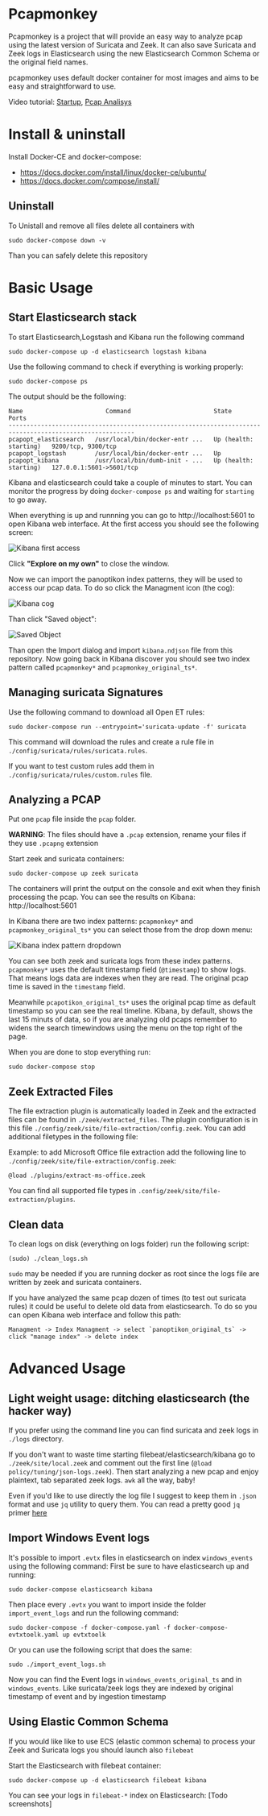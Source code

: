 # Pcapmonkey
Pcapmonkey is a project that will provide an easy way to analyze pcap using the latest version of Suricata and Zeek.
It can also save Suricata and Zeek logs in Elasticsearch using the new Elasticsearch Common Schema or the original field names.

pcapmonkey uses default docker container for most images and aims to be easy and straightforward to use.

Video tutorial: [Startup](https://www.youtube.com/watch?v=h0bardzCOM4), [Pcap Analisys](https://www.youtube.com/watch?v=zVlFRs2vCQg)
# Install & uninstall
Install Docker-CE and docker-compose:
- https://docs.docker.com/install/linux/docker-ce/ubuntu/
- https://docs.docker.com/compose/install/

## Uninstall
To Unistall and remove all files delete all containers with
```
sudo docker-compose down -v
```
Than you can safely delete this repository

# Basic Usage

## Start Elasticsearch stack

To start Elasticsearch,Logstash and Kibana run the following command
```
sudo docker-compose up -d elasticsearch logstash kibana
```

Use the following command to check if everything is working properly:
```
sudo docker-compose ps
```
The output should be the following:
```
Name                       Command                       State                    Ports          
---------------------------------------------------------------------------------------------------------
pcapopt_elasticsearch   /usr/local/bin/docker-entr ...   Up (health: starting)   9200/tcp, 9300/tcp      
pcapopt_logstash        /usr/local/bin/docker-entr ...   Up                                              
pcapopt_kibana          /usr/local/bin/dumb-init - ...   Up (health: starting)   127.0.0.1:5601->5601/tcp
```

Kibana and elasticsearch could take a couple of minutes to start. You can monitor the progress by doing `docker-compose ps` and waiting for `starting` to go away.

When everything is up and runnning you can go to http://localhost:5601 to open Kibana web interface.
At the first access you should see the following screen:

![Kibana first access](https://github.com/certego/pcapmonkey/raw/master/images/kibana_first_access.png)

Click **"Explore on my own"** to close the window.

Now we can import the panoptikon index patterns, they will be used to access our pcap data. To do so click the Managment icon (the cog):

![Kibana cog](https://github.com/certego/pcapmonkey/raw/master/images/kibana_managment.png)

Than click "Saved object":

![Saved Object](https://github.com/certego/pcapmonkey/raw/master/images/kibana_saved_object.png)

Than open the Import dialog and import `kibana.ndjson` file from this repository. Now going back in Kibana discover you should see two index pattern called `pcapmonkey*` and `pcapmonkey_original_ts*`.


## Managing suricata Signatures
Use the following command to download all Open ET rules:
```
sudo docker-compose run --entrypoint='suricata-update -f' suricata
```
This command will download the rules and create a rule file in `./config/suricata/rules/suricata.rules`.

If you want to test custom rules add them in `./config/suricata/rules/custom.rules` file.

## Analyzing a PCAP
Put one `pcap` file inside the `pcap` folder.

**WARNING**: The files should have a `.pcap` extension, rename your files if they use `.pcapng` extension

Start zeek and suricata containers:
```
sudo docker-compose up zeek suricata
```

The containers will print the output on the console and exit when they finish processing the pcap.
You can see the results on Kibana: http://localhost:5601

In Kibana there are two index patterns: `pcapmonkey*` and `pcapmonkey_original_ts*` you can select those from the drop down menu:

![Kibana index pattern dropdown](https://github.com/certego/pcapmonkey/raw/master/images/kibana_indexpattern_dropdown.png)

You can see both zeek and suricata logs from these index patterns. `pcapmonkey*` uses the default timestamp field (`@timestamp`) to show logs. That means logs data are indexes when they are read. The original pcap time is saved in the `timestamp` field.

Meanwhile `pcapotikon_original_ts*` uses the original pcap time as default timestamp so you can see the real timeline. Kibana, by default, shows the last 15 minuts of data, so if you are analyzing old pcaps remember to widens the search timewindows using the menu on the top right of the page.

When you are done to stop everything run:
```
sudo docker-compose stop
```

## Zeek Extracted Files

The file extraction plugin is automatically loaded in Zeek and the extracted files can be found in `./zeek/extracted_files`. The plugin configuration is in this file `./config/zeek/site/file-extraction/config.zeek`. You can add additional filetypes in the following file:

Example: to add Microsoft Office file extraction add the following line to `./config/zeek/site/file-extraction/config.zeek`:
```
@load ./plugins/extract-ms-office.zeek
```
You can find all supported file types in `.config/zeek/site/file-extraction/plugins`.

## Clean data
To clean logs on disk (everything on logs folder) run the following script:
```
(sudo) ./clean_logs.sh
```
`sudo` may be needed if you are running docker as root since the logs file are written by zeek and suricata containers.

If you have analyzed the same pcap dozen of times (to test out suricata rules) it could be useful to delete old data from elasticsearch. To do so you can open Kibana web interface and follow this path:
```
Managment -> Index Managment -> select `panoptikon_original_ts` -> click "manage index" -> delete index
```

# Advanced Usage

## Light weight usage: ditching elasticsearch (the hacker way)
If you prefer using the command line you can find suricata and zeek logs in `./logs` directory.

If you don't want to waste time starting filebeat/elasticsearch/kibana go to `./zeek/site/local.zeek` and comment out the first line (`@load policy/tuning/json-logs.zeek`). Then start analyzing a new pcap and enjoy plaintext, tab separated zeek logs. `awk` all the way, baby!

Even if you'd like to use directly the log file I suggest to keep them in `.json` format and use `jq` utility to query them. You can read a pretty good `jq` primer [here](https://www.gibiansky.com/blog/command-line/jq-primer/index.html)

## Import Windows Event logs
It's possible to import `.evtx` files in elasticsearch on index `windows_events` using the following command:
First be sure to have elasticsearch up and running:
```
sudo docker-compose elasticsearch kibana
```

Then place every `.evtx` you want to import inside the folder `import_event_logs` and run the following command:
```
sudo docker-compose -f docker-compose.yaml -f docker-compose-evtxtoelk.yaml up evtxtoelk
```
Or you can use the following script that does the same:
```
sudo ./import_event_logs.sh
```

Now you can find the Event logs in `windows_events_original_ts` and in `windows_events`. Like suricata/zeek logs they are indexed by original timestamp of event and by ingestion timestamp

## Using Elastic Common Schema

If you would like like to use ECS (elastic common schema) to process your Zeek and Suricata logs you should launch also ``filebeat``

Start the Elasticsearch with filebeat container:
```
sudo docker-compose up -d elasticsearch filebeat kibana
```

You can see your logs in `filebeat-*` index on Elasticsearch:
[Todo screenshots]
